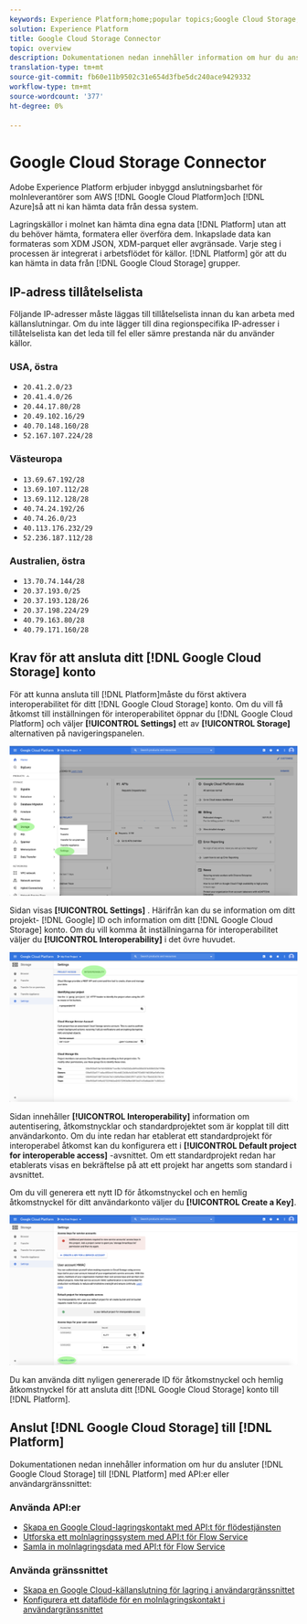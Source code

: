 ```yaml
---
keywords: Experience Platform;home;popular topics;Google Cloud Storage;google cloud storage
solution: Experience Platform
title: Google Cloud Storage Connector
topic: overview
description: Dokumentationen nedan innehåller information om hur du ansluter Google Cloud-lagring till plattformen med hjälp av API:er eller användargränssnittet.
translation-type: tm+mt
source-git-commit: fb60e11b9502c31e654d3fbe5dc240ace9429332
workflow-type: tm+mt
source-wordcount: '377'
ht-degree: 0%

---
```



# Google Cloud Storage Connector

Adobe Experience Platform erbjuder inbyggd anslutningsbarhet för molnleverantörer som AWS [!DNL Google Cloud Platform]och [!DNL Azure]så att ni kan hämta data från dessa system.

Lagringskällor i molnet kan hämta dina egna data [!DNL Platform] utan att du behöver hämta, formatera eller överföra dem. Inkapslade data kan formateras som XDM JSON, XDM-parquet eller avgränsade. Varje steg i processen är integrerat i arbetsflödet för källor. [!DNL Platform] gör att du kan hämta in data från [!DNL Google Cloud Storage] grupper.

## IP-adress tillåtelselista

Följande IP-adresser måste läggas till tillåtelselista innan du kan arbeta med källanslutningar. Om du inte lägger till dina regionspecifika IP-adresser i tillåtelselista kan det leda till fel eller sämre prestanda när du använder källor.

### USA, östra

- `20.41.2.0/23`
- `20.41.4.0/26`
- `20.44.17.80/28`
- `20.49.102.16/29`
- `40.70.148.160/28`
- `52.167.107.224/28`

### Västeuropa

- `13.69.67.192/28`
- `13.69.107.112/28`
- `13.69.112.128/28`
- `40.74.24.192/26`
- `40.74.26.0/23`
- `40.113.176.232/29`
- `52.236.187.112/28`

### Australien, östra

- `13.70.74.144/28`
- `20.37.193.0/25`
- `20.37.193.128/26`
- `20.37.198.224/29`
- `40.79.163.80/28`
- `40.79.171.160/28`

## Krav för att ansluta ditt [!DNL Google Cloud Storage] konto

För att kunna ansluta till [!DNL Platform]måste du först aktivera interoperabilitet för ditt [!DNL Google Cloud Storage] konto. Om du vill få åtkomst till inställningen för interoperabilitet öppnar du [!DNL Google Cloud Platform] och väljer **[!UICONTROL Settings]** ett av **[!UICONTROL Storage]** alternativen på navigeringspanelen.

![](../../images/tutorials/create/google-cloud-storage/nav.png)

Sidan visas **[!UICONTROL Settings]** . Härifrån kan du se information om ditt projekt- [!DNL Google] ID och information om ditt [!DNL Google Cloud Storage] konto. Om du vill komma åt inställningarna för interoperabilitet väljer du **[!UICONTROL Interoperability]** i det övre huvudet.

![](../../images/tutorials/create/google-cloud-storage/project-access.png)

Sidan innehåller **[!UICONTROL Interoperability]** information om autentisering, åtkomstnycklar och standardprojektet som är kopplat till ditt användarkonto. Om du inte redan har etablerat ett standardprojekt för interoperabel åtkomst kan du konfigurera ett i **[!UICONTROL Default project for interoperable access]** -avsnittet. Om ett standardprojekt redan har etablerats visas en bekräftelse på att ett projekt har angetts som standard i avsnittet.

Om du vill generera ett nytt ID för åtkomstnyckel och en hemlig åtkomstnyckel för ditt användarkonto väljer du **[!UICONTROL Create a Key]**.

![](../../images/tutorials/create/google-cloud-storage/interoperability.png)

Du kan använda ditt nyligen genererade ID för åtkomstnyckel och hemlig åtkomstnyckel för att ansluta ditt [!DNL Google Cloud Storage] konto till [!DNL Platform].

## Anslut [!DNL Google Cloud Storage] till [!DNL Platform]

Dokumentationen nedan innehåller information om hur du ansluter [!DNL Google Cloud Storage] till [!DNL Platform] med API:er eller användargränssnittet:

### Använda API:er

- [Skapa en Google Cloud-lagringskontakt med API:t för flödestjänsten](../../tutorials/api/create/cloud-storage/google.md)
- [Utforska ett molnlagringssystem med API:t för Flow Service](../../tutorials/api/explore/cloud-storage.md)
- [Samla in molnlagringsdata med API:t för Flow Service](../../tutorials/api/collect/cloud-storage.md)

### Använda gränssnittet

- [Skapa en Google Cloud-källanslutning för lagring i användargränssnittet](../../tutorials/ui/create/cloud-storage/google-cloud-storage.md)
- [Konfigurera ett dataflöde för en molnlagringskontakt i användargränssnittet](../../tutorials/ui/dataflow/batch/cloud-storage.md)